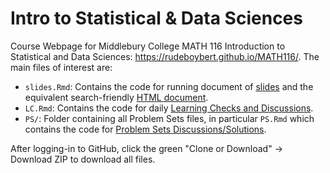 Intro to Statistical & Data Sciences
================

Course Webpage for Middlebury College MATH 116 Introduction to Statistical and Data Sciences: <https://rudeboybert.github.io/MATH116/>. The main files of interest are:

-   `slides.Rmd`: Contains the code for running document of [slides](https://rudeboybert.github.io/MATH116/slides.html) and the equivalent search-friendly [HTML document](https://rudeboybert.github.io/MATH116/notes.html).
-   `LC.Rmd`: Contains the code for daily [Learning Checks and Discussions](https://rudeboybert.github.io/MATH116/LC.html).
-   `PS/`: Folder containing all Problem Sets files, in particular `PS.Rmd` which contains the code for [Problem Sets Discussions/Solutions](https://rudeboybert.github.io/MATH116/PS/PS.html).

After logging-in to GitHub, click the green "Clone or Download" -&gt; Download ZIP to download all files.
